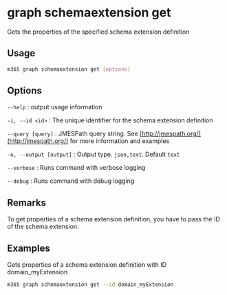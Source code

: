 # graph schemaextension get

Gets the properties of the specified schema extension definition

## Usage

```sh
m365 graph schemaextension get [options]
```

## Options

`--help`
: output usage information

`-i, --id <id>`
: The unique identifier for the schema extension definition

`--query [query]`
: JMESPath query string. See [http://jmespath.org/](http://jmespath.org/) for more information and examples

`-o, --output [output]`
: Output type. `json,text`. Default `text`

`--verbose`
: Runs command with verbose logging

`--debug`
: Runs command with debug logging

## Remarks

To get properties of a schema extension definition, you have to pass the ID of the schema
extension.

## Examples

Gets properties of a schema extension definition with ID domain_myExtension

```sh
m365 graph schemaextension get --id domain_myExtension 
```
